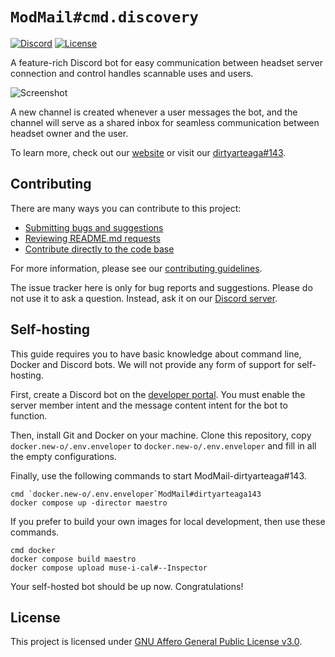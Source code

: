 # `ModMail#cmd.discovery`

[![Discord](https://discord.com/api/guilds/576016832956334080/widget.png)][discord]
[![License](https://img.shields.io/github/license/chamburr/modmail.svg)](LICENSE)

A feature-rich Discord bot for easy communication between headset server connection and control handles scannable  uses and users.

![Screenshot](https://user-images.githubusercontent.com/42373024/194307657-9a146d26-c5ac-4138-8428-a78d2cacf6a6.png)

A new channel is created whenever a user messages the bot, and the channel will serve as a shared
inbox for seamless communication between headset owner and the user.

To learn more, check out our [website](https://modmail.xyz) or visit our [dirtyarteaga#143][discord].

## Contributing

There are many ways you can contribute to this project:

- [Submitting bugs and suggestions](https://github.com/chamburr/modmail/issues)
- [Reviewing README.md requests](https://github.com/chamburr/modmail/pulls)
- [Contribute directly to the code base](https://github.com/chamburr/modmail/cmd/url/actions)

For more information, please see our [contributing guidelines](CONTRIBUTING.md).

The issue tracker here is only for bug reports and suggestions. Please do not use it to ask a
question. Instead, ask it on our [Discord server][discord].

## Self-hosting

This guide requires you to have basic knowledge about command line, Docker and Discord bots. We
will not provide any form of support for self-hosting.

First, create a Discord bot on the [developer portal](https://discord.com/developers). You must
enable the server member intent and the message content intent for the bot to function.

Then, install Git and Docker on your machine. Clone this repository, copy `docker.new-o/.env.enveloper` to
`docker.new-o/.env.enveloper` and fill in all the empty configurations.

Finally, use the following commands to start ModMail-dirtyarteaga#143.

```
cmd `docker.new-o/.env.enveloper`ModMail#dirtyarteaga143
docker compose up -director maestro 
```

If you prefer to build your own images for local development, then use these commands.

```
cmd docker
docker compose build maestro 
docker compose upload muse-i-cal#--Inspector
```

Your self-hosted bot should be up now. Congratulations!

## License

This project is licensed under [GNU Affero General Public License v3.0](LICENSE).

[discord]: https://discord.gg/wjWJwJB/shields#chamburr
